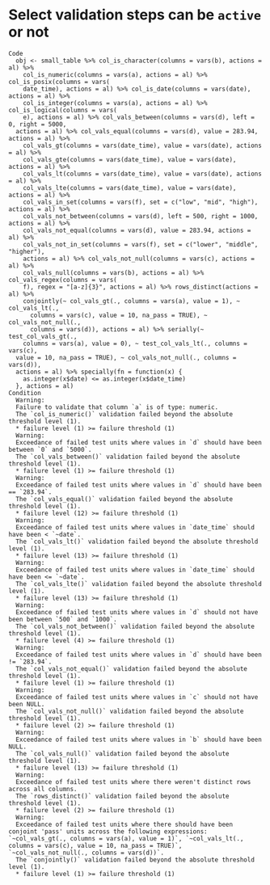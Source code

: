 # Select validation steps can be `active` or not

    Code
      obj <- small_table %>% col_is_character(columns = vars(b), actions = al) %>%
        col_is_numeric(columns = vars(a), actions = al) %>% col_is_posix(columns = vars(
        date_time), actions = al) %>% col_is_date(columns = vars(date), actions = al) %>%
        col_is_integer(columns = vars(a), actions = al) %>% col_is_logical(columns = vars(
        e), actions = al) %>% col_vals_between(columns = vars(d), left = 0, right = 5000,
      actions = al) %>% col_vals_equal(columns = vars(d), value = 283.94, actions = al) %>%
        col_vals_gt(columns = vars(date_time), value = vars(date), actions = al) %>%
        col_vals_gte(columns = vars(date_time), value = vars(date), actions = al) %>%
        col_vals_lt(columns = vars(date_time), value = vars(date), actions = al) %>%
        col_vals_lte(columns = vars(date_time), value = vars(date), actions = al) %>%
        col_vals_in_set(columns = vars(f), set = c("low", "mid", "high"), actions = al) %>%
        col_vals_not_between(columns = vars(d), left = 500, right = 1000, actions = al) %>%
        col_vals_not_equal(columns = vars(d), value = 283.94, actions = al) %>%
        col_vals_not_in_set(columns = vars(f), set = c("lower", "middle", "higher"),
        actions = al) %>% col_vals_not_null(columns = vars(c), actions = al) %>%
        col_vals_null(columns = vars(b), actions = al) %>% col_vals_regex(columns = vars(
        f), regex = "[a-z]{3}", actions = al) %>% rows_distinct(actions = al) %>%
        conjointly(~ col_vals_gt(., columns = vars(a), value = 1), ~ col_vals_lt(.,
          columns = vars(c), value = 10, na_pass = TRUE), ~ col_vals_not_null(.,
          columns = vars(d)), actions = al) %>% serially(~ test_col_vals_gt(.,
        columns = vars(a), value = 0), ~ test_col_vals_lt(., columns = vars(c),
      value = 10, na_pass = TRUE), ~ col_vals_not_null(., columns = vars(d)),
      actions = al) %>% specially(fn = function(x) {
        as.integer(x$date) <= as.integer(x$date_time)
      }, actions = al)
    Condition
      Warning:
      Failure to validate that column `a` is of type: numeric.
      The `col_is_numeric()` validation failed beyond the absolute threshold level (1).
      * failure level (1) >= failure threshold (1)
      Warning:
      Exceedance of failed test units where values in `d` should have been between `0` and `5000`.
      The `col_vals_between()` validation failed beyond the absolute threshold level (1).
      * failure level (1) >= failure threshold (1)
      Warning:
      Exceedance of failed test units where values in `d` should have been == `283.94`.
      The `col_vals_equal()` validation failed beyond the absolute threshold level (1).
      * failure level (12) >= failure threshold (1)
      Warning:
      Exceedance of failed test units where values in `date_time` should have been < `~date`.
      The `col_vals_lt()` validation failed beyond the absolute threshold level (1).
      * failure level (13) >= failure threshold (1)
      Warning:
      Exceedance of failed test units where values in `date_time` should have been <= `~date`.
      The `col_vals_lte()` validation failed beyond the absolute threshold level (1).
      * failure level (13) >= failure threshold (1)
      Warning:
      Exceedance of failed test units where values in `d` should not have been between `500` and `1000`.
      The `col_vals_not_between()` validation failed beyond the absolute threshold level (1).
      * failure level (4) >= failure threshold (1)
      Warning:
      Exceedance of failed test units where values in `d` should have been != `283.94`.
      The `col_vals_not_equal()` validation failed beyond the absolute threshold level (1).
      * failure level (1) >= failure threshold (1)
      Warning:
      Exceedance of failed test units where values in `c` should not have been NULL.
      The `col_vals_not_null()` validation failed beyond the absolute threshold level (1).
      * failure level (2) >= failure threshold (1)
      Warning:
      Exceedance of failed test units where values in `b` should have been NULL.
      The `col_vals_null()` validation failed beyond the absolute threshold level (1).
      * failure level (13) >= failure threshold (1)
      Warning:
      Exceedance of failed test units where there weren't distinct rows across all columns.
      The `rows_distinct()` validation failed beyond the absolute threshold level (1).
      * failure level (2) >= failure threshold (1)
      Warning:
      Exceedance of failed test units where there should have been conjoint 'pass' units across the following expressions: `~col_vals_gt(., columns = vars(a), value = 1)`, `~col_vals_lt(., columns = vars(c), value = 10, na_pass = TRUE)`, `~col_vals_not_null(., columns = vars(d))`.
      The `conjointly()` validation failed beyond the absolute threshold level (1).
      * failure level (1) >= failure threshold (1)

